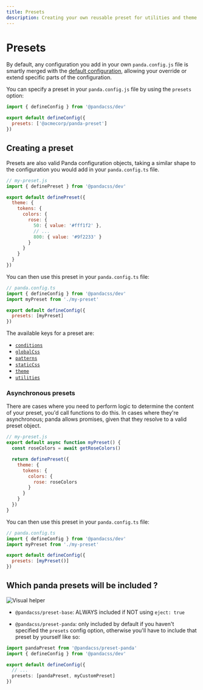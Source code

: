 ```yaml
---
title: Presets
description: Creating your own reusable preset for utilities and theme
---
```


# Presets

By default, any configuration you add in your own `panda.config.js` file is smartly merged with the
[default configuration](#), allowing your override or extend specific parts of the configuration.

You can specify a preset in your `panda.config.js` file by using the `presets` option:

```js
import { defineConfig } from '@pandacss/dev'

export default defineConfig({
  presets: ['@acmecorp/panda-preset']
})
```

## Creating a preset

Presets are also valid Panda configuration objects, taking a similar shape to the configuration you would add in
your `panda.config.ts` file.

```js
// my-preset.js
import { definePreset } from '@pandacss/dev'

export default definePreset({
  theme: {
    tokens: {
      colors: {
        rose: {
          50: { value: '#fff1f2' },
          // ...
          800: { value: '#9f2233' }
        }
      }
    }
  }
})
```

You can then use this preset in your `panda.config.ts` file:

```js
// panda.config.ts
import { defineConfig } from '@pandacss/dev'
import myPreset from './my-preset'

export default defineConfig({
  presets: [myPreset]
})
```

The available keys for a preset are:

- [`conditions`](/docs/concepts/conditional-styles)
- [`globalCss`](/docs/concepts/writing-styles#global-styles)
- [`patterns`](/docs/concepts/patterns)
- [`staticCss`](/docs/guides/static)
- [`theme`](/docs/customization/theme)
- [`utilities`](/docs/customization/utilities)

### Asynchronous presets

There are cases where you need to perform logic to determine the content of your preset, you'd call functions to do this. In cases where they're asynchronous; panda allows promises, given that they resolve to a valid preset object.

```js
// my-preset.js
export default async function myPreset() {
  const roseColors = await getRoseColors()

  return definePreset({
    theme: {
      tokens: {
        colors: {
          rose: roseColors
        }
      }
    }
  })
}
```

You can then use this preset in your `panda.config.ts` file:

```js
// panda.config.ts
import { defineConfig } from '@pandacss/dev'
import myPreset from './my-preset'

export default defineConfig({
  presets: [myPreset()]
})
```

## Which panda presets will be included ?

![Visual helper](/stately-presets-merging.png)

- `@pandacss/preset-base`:
  ALWAYS included if NOT using `eject: true`

- `@pandacss/preset-panda`:
  only included by default if you haven't specified the `presets` config option, otherwise you'll have to include that preset by yourself like so:

```ts
import pandaPreset from '@pandacss/preset-panda'
import { defineConfig } from '@pandacss/dev'

export default defineConfig({
  // ...
  presets: [pandaPreset, myCustomPreset]
})
```
